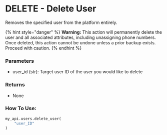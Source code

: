 # DELETE - Delete User

Removes the specified user from the platform entirely.

{% hint style="danger" %}
**Warning:** This action will permanently delete the user and all associated attributes, including unassigning phone numbers. Once deleted, this action cannot be undone unless a prior backup exists. Proceed with caution.
{% endhint %}

### Parameters&#x20;

* user\_id (str): Target user ID of the user you would like to delete

### Returns

* None

### How To Use:

```python
my_api.users.delete_user(
    "user_ID"
)
```
